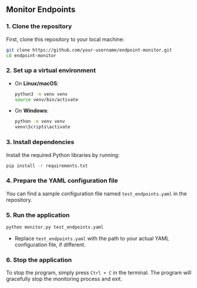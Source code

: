 ## Monitor Endpoints

### 1. Clone the repository

First, clone this repository to your local machine:

```bash
git clone https://github.com/your-username/endpoint-monitor.git
cd endpoint-monitor
```

### 2. Set up a virtual environment


- On **Linux/macOS**:

  ```bash
  python3 -m venv venv
  source venv/bin/activate
  ```

- On **Windows**:

  ```bash
  python -m venv venv
  venv\Scripts\activate
  ```

### 3. Install dependencies

Install the required Python libraries by running:

```bash
pip install -r requirements.txt
```

### 4. Prepare the YAML configuration file

You can find a sample configuration file named `test_endpoints.yaml` in the repository.



### 5. Run the application

```bash
python monitor.py test_endpoints.yaml
```

- Replace `test_endpoints.yaml` with the path to your actual YAML configuration file, if different.

### 6. Stop the application

To stop the program, simply press `Ctrl + C` in the terminal. The program will gracefully stop the monitoring process and exit.